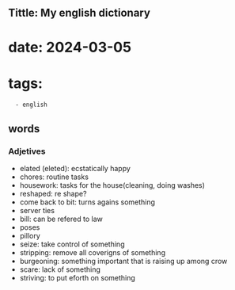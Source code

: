 
## Tittle:  My english dictionary
# date: 2024-03-05
# tags: 
      - english


## words
### Adjetives
 
- elated (eleted): ecstatically happy
- chores: routine tasks
- housework: tasks for the house(cleaning, doing washes)
- reshaped: re shape?
- come back to bit: turns agains something
- server ties
- bill: can be refered to law
- poses
- pillory
- seize: take control of something
- stripping: remove all coverigns of something
- burgeoning: something important that is raising up among crow
- scare: lack of something
- striving: to put eforth on something
